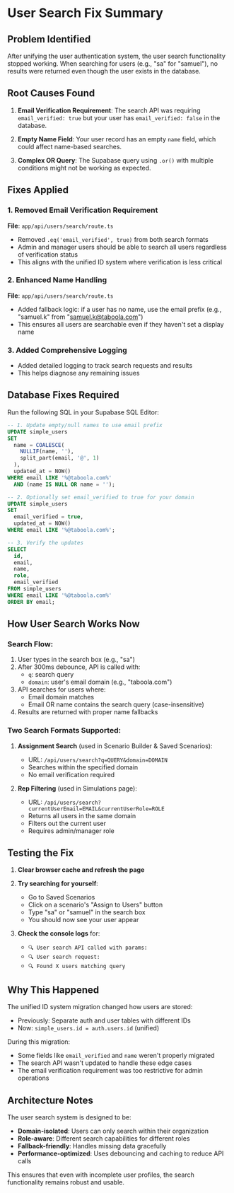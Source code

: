 # User Search Fix Summary

## Problem Identified
After unifying the user authentication system, the user search functionality stopped working. When searching for users (e.g., "sa" for "samuel"), no results were returned even though the user exists in the database.

## Root Causes Found

1. **Email Verification Requirement**: The search API was requiring `email_verified: true` but your user has `email_verified: false` in the database.

2. **Empty Name Field**: Your user record has an empty `name` field, which could affect name-based searches.

3. **Complex OR Query**: The Supabase query using `.or()` with multiple conditions might not be working as expected.

## Fixes Applied

### 1. Removed Email Verification Requirement
**File**: `app/api/users/search/route.ts`
- Removed `.eq('email_verified', true)` from both search formats
- Admin and manager users should be able to search all users regardless of verification status
- This aligns with the unified ID system where verification is less critical

### 2. Enhanced Name Handling
**File**: `app/api/users/search/route.ts`
- Added fallback logic: if a user has no name, use the email prefix (e.g., "samuel.k" from "samuel.k@taboola.com")
- This ensures all users are searchable even if they haven't set a display name

### 3. Added Comprehensive Logging
- Added detailed logging to track search requests and results
- This helps diagnose any remaining issues

## Database Fixes Required

Run the following SQL in your Supabase SQL Editor:

```sql
-- 1. Update empty/null names to use email prefix
UPDATE simple_users
SET 
  name = COALESCE(
    NULLIF(name, ''), 
    split_part(email, '@', 1)
  ),
  updated_at = NOW()
WHERE email LIKE '%@taboola.com%'
  AND (name IS NULL OR name = '');

-- 2. Optionally set email_verified to true for your domain
UPDATE simple_users
SET 
  email_verified = true,
  updated_at = NOW()
WHERE email LIKE '%@taboola.com%';

-- 3. Verify the updates
SELECT 
  id,
  email,
  name,
  role,
  email_verified
FROM simple_users
WHERE email LIKE '%@taboola.com%'
ORDER BY email;
```

## How User Search Works Now

### Search Flow:
1. User types in the search box (e.g., "sa")
2. After 300ms debounce, API is called with:
   - `q`: search query
   - `domain`: user's email domain (e.g., "taboola.com")
3. API searches for users where:
   - Email domain matches
   - Email OR name contains the search query (case-insensitive)
4. Results are returned with proper name fallbacks

### Two Search Formats Supported:

1. **Assignment Search** (used in Scenario Builder & Saved Scenarios):
   - URL: `/api/users/search?q=QUERY&domain=DOMAIN`
   - Searches within the specified domain
   - No email verification required

2. **Rep Filtering** (used in Simulations page):
   - URL: `/api/users/search?currentUserEmail=EMAIL&currentUserRole=ROLE`
   - Returns all users in the same domain
   - Filters out the current user
   - Requires admin/manager role

## Testing the Fix

1. **Clear browser cache and refresh the page**
2. **Try searching for yourself**:
   - Go to Saved Scenarios
   - Click on a scenario's "Assign to Users" button
   - Type "sa" or "samuel" in the search box
   - You should now see your user appear

3. **Check the console logs** for:
   - `🔍 User search API called with params:`
   - `🔍 User search request:`
   - `🔍 Found X users matching query`

## Why This Happened

The unified ID system migration changed how users are stored:
- Previously: Separate auth and user tables with different IDs
- Now: `simple_users.id = auth.users.id` (unified)

During this migration:
- Some fields like `email_verified` and `name` weren't properly migrated
- The search API wasn't updated to handle these edge cases
- The email verification requirement was too restrictive for admin operations

## Architecture Notes

The user search system is designed to be:
- **Domain-isolated**: Users can only search within their organization
- **Role-aware**: Different search capabilities for different roles
- **Fallback-friendly**: Handles missing data gracefully
- **Performance-optimized**: Uses debouncing and caching to reduce API calls

This ensures that even with incomplete user profiles, the search functionality remains robust and usable. 